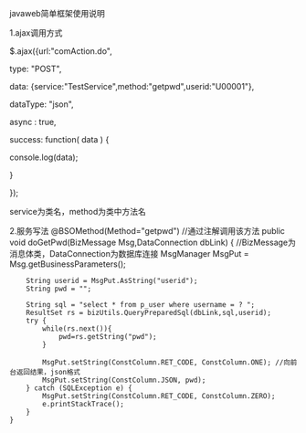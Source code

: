 javaweb简单框架使用说明

1.ajax调用方式

$.ajax({url:"comAction.do",

type: "POST",

data: {service:"TestService",method:"getpwd",userid:"U00001"},

dataType: "json",

async : true,

success: function( data ) {

console.log(data);

}

});
      
 service为类名，method为类中方法名
 
 2.服务写法
 @BSOMethod(Method="getpwd")  //通过注解调用该方法
	public  void doGetPwd(BizMessage Msg,DataConnection dbLink) {  //BizMessage为消息体类，DataConnection为数据库连接
		MsgManager MsgPut = Msg.getBusinessParameters();
		
		String userid = MsgPut.AsString("userid");
		String pwd = "";
		
		String sql = "select * from p_user where username = ? ";
		ResultSet rs = bizUtils.QueryPreparedSql(dbLink,sql,userid);
        try {
			while(rs.next()){
				pwd=rs.getString("pwd");
			}
			
			MsgPut.setString(ConstColumn.RET_CODE, ConstColumn.ONE); //向前台返回结果，json格式
	        MsgPut.setString(ConstColumn.JSON, pwd);
		} catch (SQLException e) {
			MsgPut.setString(ConstColumn.RET_CODE, ConstColumn.ZERO);
			e.printStackTrace();
		}
	}

